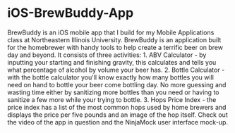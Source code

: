 # iOS-BrewBuddy-App
BrewBuddy is an iOS mobile app that I build for my Mobile Applications class at Northeastern Illinois University.  BrewBuddy is an application built for the homebrewer with handy tools to help create a terrific beer on brew day and beyond.  It consists of three activities: 1. ABV Calculator - by inputting your starting and finishing gravity, this calculates and tells you what percentage of alcohol by volume your beer has.  2. Bottle Calculator - with the bottle calculator you'll know exactly how many bottles you will need on hand to bottle your beer come bottling day.  No more guessing and wasting time either by sanitizing more bottles than you need or having to sanitize a few more while your trying to bottle.  3. Hops Price Index - the price index has a list of the most common hops used by home brewers and displays the price per five pounds and an image of the hop itself.  Check out the video of the app in question and the NinjaMock user interface mock-up.
